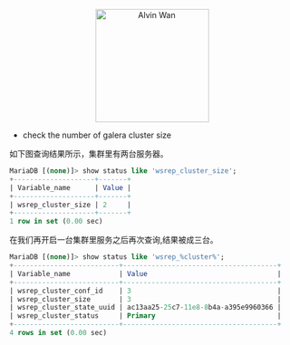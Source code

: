 <p align='center'> <a href='https://github.com/alvinwancn' target="_blank"> <img src='https://github.com/AlvinWanCN/life-record/raw/master/images/etlucency.png' alt='Alvin Wan' width=200></a></p>



- check the number of galera cluster size

如下图查询结果所示，集群里有两台服务器。
```sql
MariaDB [(none)]> show status like 'wsrep_cluster_size';
+--------------------+-------+
| Variable_name      | Value |
+--------------------+-------+
| wsrep_cluster_size | 2     |
+--------------------+-------+
1 row in set (0.00 sec)

```

在我们再开启一台集群里服务之后再次查询,结果被成三台。
```sql
MariaDB [(none)]> show status like 'wsrep_%cluster%';
+--------------------------+--------------------------------------+
| Variable_name            | Value                                |
+--------------------------+--------------------------------------+
| wsrep_cluster_conf_id    | 3                                    |
| wsrep_cluster_size       | 3                                    |
| wsrep_cluster_state_uuid | ac13aa25-25c7-11e8-8b4a-a395e9960366 |
| wsrep_cluster_status     | Primary                              |
+--------------------------+--------------------------------------+
4 rows in set (0.00 sec)

```